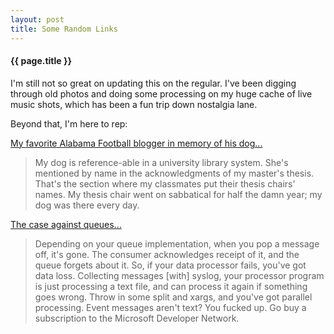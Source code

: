 ```yaml
---
layout: post
title: Some Random Links
---
```


#### {{ page.title }}

I'm still not so great on updating this on the regular.  I've been digging
through old photos and doing some processing on my huge cache of live music
shots, which has been a fun trip down nostalgia lane.

Beyond that, I'm here to rep:

[My favorite Alabama Football blogger in memory of his dog...](http://bamareport.blogspot.com/2011/02/university-of-alabama-football-report.html)
> My dog is reference-able in a university library system. She's mentioned by name in the acknowledgments of my master's thesis.  That's the section where my classmates put their thesis chairs' names. My thesis chair went on sabbatical for half the damn year; my dog was there every day.

[The case against queues...](http://teddziuba.com/2011/02/the-case-against-queues.html)
> Depending on your queue implementation, when you pop a message off, it's gone. The consumer acknowledges receipt of it, and the queue forgets about it. So, if your data processor fails, you've got data loss. Collecting messages [with] syslog, your processor program is just processing a text file, and can process it again if something goes wrong. Throw in some split and xargs, and you've got parallel processing. Event messages aren't text? You fucked up. Go buy a subscription to the Microsoft Developer Network.
